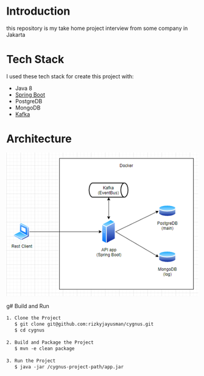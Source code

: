 # Introduction

this repository is my take home project interview from some company in Jakarta

# Tech Stack

I used these tech stack for create this project with:
* Java 8
* [Spring Boot](https://spring.io/projects/spring-boot)
* PostgreDB
* MongoDB
* [Kafka](https://kafka.apache.org/)

# Architecture

<div align='center'>

![Registration Flow - Synchronous Approach](docs/architecture.png)

</div>

g# Build and Run


```
1. Clone the Project
   $ git clone git@github.com:rizkyjayusman/cygnus.git
   $ cd cygnus

2. Build and Package the Project
   $ mvn -e clean package

3. Run the Project
   $ java -jar /cygnus-project-path/app.jar
```

